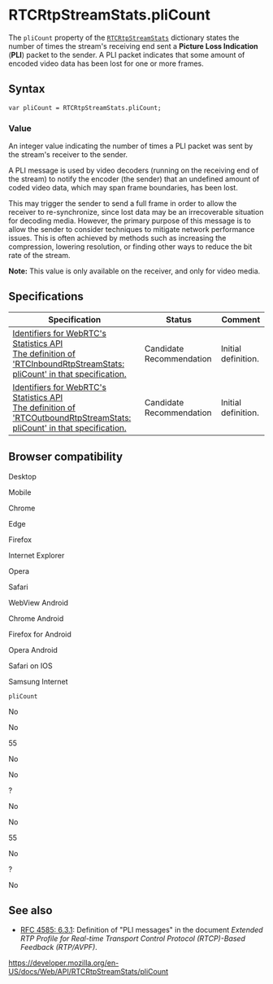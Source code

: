 RTCRtpStreamStats.pliCount
==========================

The `pliCount` property of the [`RTCRtpStreamStats`](../rtcrtpstreamstats) dictionary states the number of times the stream's receiving end sent a **Picture Loss Indication** (**PLI**) packet to the sender. A PLI packet indicates that some amount of encoded video data has been lost for one or more frames.

Syntax
------

    var pliCount = RTCRtpStreamStats.pliCount;

### Value

An integer value indicating the number of times a PLI packet was sent by the stream's receiver to the sender.

A PLI message is used by video decoders (running on the receiving end of the stream) to notify the encoder (the sender) that an undefined amount of coded video data, which may span frame boundaries, has been lost.

This may trigger the sender to send a full frame in order to allow the receiver to re-synchronize, since lost data may be an irrecoverable situation for decoding media. However, the primary purpose of this message is to allow the sender to consider techniques to mitigate network performance issues. This is often achieved by methods such as increasing the compression, lowering resolution, or finding other ways to reduce the bit rate of the stream.

**Note:** This value is only available on the receiver, and only for video media.

Specifications
--------------

<table><thead><tr class="header"><th>Specification</th><th>Status</th><th>Comment</th></tr></thead><tbody><tr class="odd"><td><a href="https://w3c.github.io/webrtc-stats/#dom-rtcinboundrtpstreamstats-plicount">Identifiers for WebRTC's Statistics API<br />
<span class="small">The definition of 'RTCInboundRtpStreamStats: pliCount' in that specification.</span></a></td><td><span class="spec-cr">Candidate Recommendation</span></td><td>Initial definition.</td></tr><tr class="even"><td><a href="https://w3c.github.io/webrtc-stats/#dom-rtcoutboundrtpstreamstats-plicount">Identifiers for WebRTC's Statistics API<br />
<span class="small">The definition of 'RTCOutboundRtpStreamStats: pliCount' in that specification.</span></a></td><td><span class="spec-cr">Candidate Recommendation</span></td><td>Initial definition.</td></tr></tbody></table>

Browser compatibility
---------------------

Desktop

Mobile

Chrome

Edge

Firefox

Internet Explorer

Opera

Safari

WebView Android

Chrome Android

Firefox for Android

Opera Android

Safari on IOS

Samsung Internet

`pliCount`

No

No

55

No

No

?

No

No

55

No

?

No

See also
--------

-   [RFC 4585: 6.3.1](https://tools.ietf.org/html/rfc4585): Definition of "PLI messages" in the document *Extended RTP Profile for Real-time Transport Control Protocol (RTCP)-Based Feedback (RTP/AVPF)*.

<a href="https://developer.mozilla.org/en-US/docs/Web/API/RTCRtpStreamStats/pliCount" class="_attribution-link">https://developer.mozilla.org/en-US/docs/Web/API/RTCRtpStreamStats/pliCount</a>
